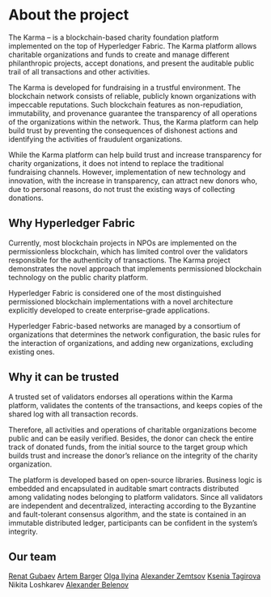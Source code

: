 # About the project
The Karma – is a blockchain-based charity foundation platform implemented on the top of Hyperledger Fabric. The Karma 
platform allows charitable organizations and funds to create and manage different philanthropic projects, accept 
donations, and present the auditable public trail of all transactions and other activities.

The Karma is developed for fundraising in a trustful environment. The blockchain network consists of reliable, publicly
known organizations with impeccable reputations. Such blockchain features as non-repudiation, immutability, and
provenance guarantee the transparency of all operations of the organizations within the network. Thus, the Karma 
platform can help build trust by preventing the consequences of dishonest actions and identifying the activities of 
fraudulent organizations.

While the Karma platform can help build trust and increase transparency for charity organizations, it does not intend 
to replace the traditional fundraising channels. However, implementation of new technology and innovation, with the
increase in transparency, can attract new donors who, due to personal reasons, do not trust the existing ways of 
collecting donations.

## Why Hyperledger Fabric
Currently, most blockchain projects in NPOs are implemented on the permissionless blockchain, which has limited control
over the validators responsible for the authenticity of transactions. The Karma project demonstrates the novel approach 
that implements permissioned blockchain technology on the public charity platform.

Hyperledger Fabric is considered one of the most distinguished permissioned blockchain implementations with a novel
architecture explicitly developed to create enterprise-grade applications.

Hyperledger Fabric-based networks are managed by a consortium of organizations that determines the network
configuration, the basic rules for the interaction of organizations, and adding new organizations, excluding existing 
ones.

## Why it can be trusted
A trusted set of validators endorses all operations within the Karma platform, validates the contents of the
transactions, and keeps copies of the shared log with all transaction records.

Therefore, all activities and operations of charitable organizations become public and can be easily verified. Besides,
the donor can check the entire track of donated funds, from the initial source to the target group which builds trust 
and increase the donor’s reliance on the integrity of the charity organization.

The platform is developed based on open-source libraries. Business logic is embedded and encapsulated in auditable smart
contracts distributed among validating nodes belonging to platform validators. Since all validators are independent and 
decentralized, interacting according to the Byzantine and fault-tolerant consensus algorithm, and the state is contained 
in an immutable distributed ledger, participants can be confident in the system’s integrity. 

## Our team

[Renat Gubaev](https://github.com/ManhattanDoctor)
[Artem Barger](https://github.com/C0rWin)
[Olga Ilyina](https://github.com/olgailyina)
[Alexander Zemtsov](https://github.com/zemtsov)
[Ksenia Tagirova](https://github.com/niamint)
Nikita Loshkarev
[Alexander Belenov](https://github.com/BelenovAleksandr)
